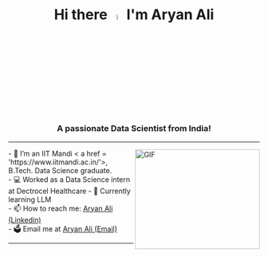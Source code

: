 <div align = "center"><h1> Hi there <a href="https://github.com/AryanA3735"><img src="https://media.giphy.com/media/hvRJCLFzcasrR4ia7z/giphy.gif" width="5%"></a> I'm Aryan Ali</h1></div>
<h3 align="center">A passionate Data Scientist from India!</h3>

<hr />
<img align="right" alt="GIF" src="https://raw.githubusercontent.com/mitul3737/mitul3737/main/mituls%20code.gif" width="250" height="200" />
- 🔭 I’m an IIT Mandi < a href = 'https://www.iitmandi.ac.in/'>, B.Tech. Data Science graduate.<br>
- 💻 Worked as a Data Science intern at Dectrocel Healthcare 
- 🌱 Currently learning LLM <br>
- 📫 How to reach me: <a href="https://www.linkedin.com/in/aryan-ali-593b14203/">Aryan Ali (Linkedin)</a><br>
- 🗳 Email me at <a href="aliaryan3735@gmail.com">Aryan Ali (Email)</a><br>
<hr />

